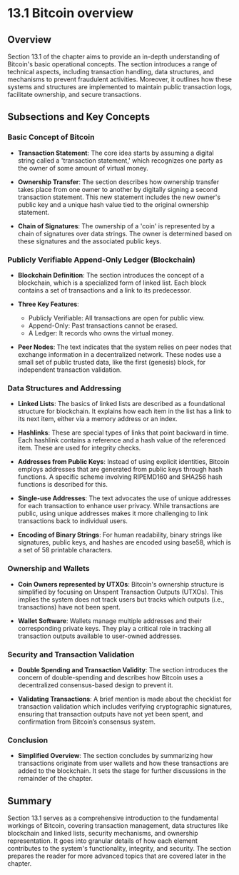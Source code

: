 # 13.1 Bitcoin overview

## Overview

Section 13.1 of the chapter aims to provide an in-depth understanding of Bitcoin's basic operational concepts. The section introduces a range of technical aspects, including transaction handling, data structures, and mechanisms to prevent fraudulent activities. Moreover, it outlines how these systems and structures are implemented to maintain public transaction logs, facilitate ownership, and secure transactions.

## Subsections and Key Concepts

### Basic Concept of Bitcoin

- **Transaction Statement**: The core idea starts by assuming a digital string called a 'transaction statement,' which recognizes one party as the owner of some amount of virtual money.

- **Ownership Transfer**: The section describes how ownership transfer takes place from one owner to another by digitally signing a second transaction statement. This new statement includes the new owner's public key and a unique hash value tied to the original ownership statement.

- **Chain of Signatures**: The ownership of a 'coin' is represented by a chain of signatures over data strings. The owner is determined based on these signatures and the associated public keys.

### Publicly Verifiable Append-Only Ledger (Blockchain)

- **Blockchain Definition**: The section introduces the concept of a blockchain, which is a specialized form of linked list. Each block contains a set of transactions and a link to its predecessor.

- **Three Key Features**:
  - Publicly Verifiable: All transactions are open for public view.
  - Append-Only: Past transactions cannot be erased.
  - A Ledger: It records who owns the virtual money.

- **Peer Nodes**: The text indicates that the system relies on peer nodes that exchange information in a decentralized network. These nodes use a small set of public trusted data, like the first (genesis) block, for independent transaction validation.

### Data Structures and Addressing

- **Linked Lists**: The basics of linked lists are described as a foundational structure for blockchain. It explains how each item in the list has a link to its next item, either via a memory address or an index.

- **Hashlinks**: These are special types of links that point backward in time. Each hashlink contains a reference and a hash value of the referenced item. These are used for integrity checks.

- **Addresses from Public Keys**: Instead of using explicit identities, Bitcoin employs addresses that are generated from public keys through hash functions. A specific scheme involving RIPEMD160 and SHA256 hash functions is described for this.

- **Single-use Addresses**: The text advocates the use of unique addresses for each transaction to enhance user privacy. While transactions are public, using unique addresses makes it more challenging to link transactions back to individual users.

- **Encoding of Binary Strings**: For human readability, binary strings like signatures, public keys, and hashes are encoded using base58, which is a set of 58 printable characters.

### Ownership and Wallets

- **Coin Owners represented by UTXOs**: Bitcoin's ownership structure is simplified by focusing on Unspent Transaction Outputs (UTXOs). This implies the system does not track users but tracks which outputs (i.e., transactions) have not been spent.

- **Wallet Software**: Wallets manage multiple addresses and their corresponding private keys. They play a critical role in tracking all transaction outputs available to user-owned addresses.

### Security and Transaction Validation

- **Double Spending and Transaction Validity**: The section introduces the concern of double-spending and describes how Bitcoin uses a decentralized consensus-based design to prevent it.

- **Validating Transactions**: A brief mention is made about the checklist for transaction validation which includes verifying cryptographic signatures, ensuring that transaction outputs have not yet been spent, and confirmation from Bitcoin’s consensus system.

### Conclusion

- **Simplified Overview**: The section concludes by summarizing how transactions originate from user wallets and how these transactions are added to the blockchain. It sets the stage for further discussions in the remainder of the chapter.

## Summary

Section 13.1 serves as a comprehensive introduction to the fundamental workings of Bitcoin, covering transaction management, data structures like blockchain and linked lists, security mechanisms, and ownership representation. It goes into granular details of how each element contributes to the system's functionality, integrity, and security. The section prepares the reader for more advanced topics that are covered later in the chapter.
